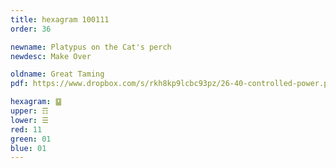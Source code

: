 ```yaml
---
title: hexagram 100111
order: 36

newname: Platypus on the Cat's perch
newdesc: Make Over

oldname: Great Taming
pdf: https://www.dropbox.com/s/rkh8kp9lcbc93pz/26-40-controlled-power.pdf?dl=0

hexagram: ䷙
upper: ☶
lower: ☰
red: 11
green: 01
blue: 01
---
```

